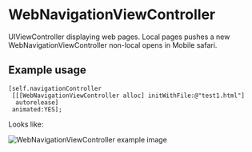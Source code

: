 WebNavigationViewController 
===========================

UIViewController displaying web pages. Local pages pushes a new
WebNavigationViewController non-local opens in Mobile safari.

Example usage
-------------
  
    [self.navigationController
     [[[WebNavigationViewController alloc] initWithFile:@"test1.html"]
      autorelease]
     animated:YES];

Looks like:

![WebNavigationViewController example image](/wader/ios-misc/raw/master/WebNavigationViewController/WebNavigationViewControllerExample.png)
